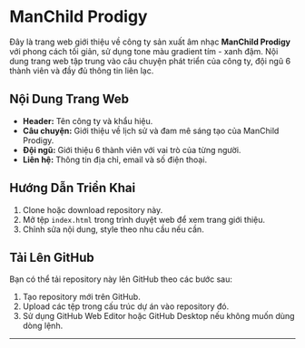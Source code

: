 # ManChild Prodigy

Đây là trang web giới thiệu về công ty sản xuất âm nhạc **ManChild Prodigy** với phong cách tối giản, sử dụng tone màu gradient tím - xanh đậm. Nội dung trang web tập trung vào câu chuyện phát triển của công ty, đội ngũ 6 thành viên và đầy đủ thông tin liên lạc.

## Nội Dung Trang Web

- **Header:** Tên công ty và khẩu hiệu.
- **Câu chuyện:** Giới thiệu về lịch sử và đam mê sáng tạo của ManChild Prodigy.
- **Đội ngũ:** Giới thiệu 6 thành viên với vai trò của từng người.
- **Liên hệ:** Thông tin địa chỉ, email và số điện thoại.

## Hướng Dẫn Triển Khai

1. Clone hoặc download repository này.
2. Mở tệp `index.html` trong trình duyệt web để xem trang giới thiệu.
3. Chỉnh sửa nội dung, style theo nhu cầu nếu cần.

## Tải Lên GitHub

Bạn có thể tải repository này lên GitHub theo các bước sau:

1. Tạo repository mới trên GitHub.
2. Upload các tệp trong cấu trúc dự án vào repository đó.
3. Sử dụng GitHub Web Editor hoặc GitHub Desktop nếu không muốn dùng dòng lệnh.

---
